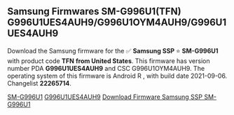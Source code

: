 <h2>Samsung Firmwares SM-G996U1(TFN) G996U1UES4AUH9/G996U1OYM4AUH9/G996U1UES4AUH9</h2>
Download the Samsung firmware for the ✅ <strong>Samsung SSP </strong> ⭐ <strong>SM-G996U1</strong> with product code <strong>TFN</strong> <strong> from United States</strong>. This firmware has version number PDA <strong>G996U1UES4AUH9</strong> and CSC G996U1OYM4AUH9. The operating system of this firmware is Android R , with build date 2021-09-06. Changelist <strong>22265714</strong>.


[SM-G996U1](https://samfirm.shop/samsung/model/SM-G996U1)
[G996U1UES4AUH9](https://samfirm.shop/samsung/pda/G996U1UES4AUH9)
[Download Firmware Samsung SSP SM-G996U1](https://samfirm.shop/samsung/firmware/452671)
